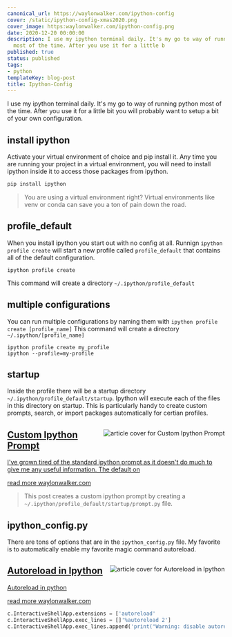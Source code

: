 ```yaml
---
canonical_url: https://waylonwalker.com/ipython-config
cover: /static/ipython-config-xmas2020.png
cover_image: https:waylonwalker.com/ipython-config.png
date: 2020-12-20 00:00:00
description: I use my ipython terminal daily. It's my go to way of running python
  most of the time. After you use it for a little b
published: true
status: published
tags:
- python
templateKey: blog-post
title: Ipython-Config
---
```


I use my ipython terminal daily.  It's my go to way of running python most of
the time.  After you use it for a little bit you will probably want to setup a
bit of your own configuration.


## install ipython

Activate your virtual environment of choice and pip install it.  Any time you
are running your project in a virtual environment, you will need to install
ipython inside it to access those packages from ipython.


```bash
pip install ipython
```

> You are using a virtual environment right? Virtual environments like venv or
> conda can save you a ton of pain down the road.

## profile_default

When you install ipython you start out with no config at all.  Runnign `ipython
profile create` will start a new profile called `profile_default` that contains
all of the default configuration.

```
ipython profile create
```

This command will create a directory `~/.ipython/profile_default`

## multiple configurations

You can run multiple configurations by naming them with `ipython profile create
[profile_name]` This command will create a directory
`~/.ipython/[profile_name]`

```
ipython profile create my_profile
ipython --profile=my-profile
```

## startup

Inside the profile there will be a startup directory
`~/.ipython/profile_default/startup`.  Ipython will execute each of the files
in this directory on startup.  This is particularly handy to create custom
prompts, search, or import packages automatically for certian profiles.



<a class="onelinelink" href="https://waylonwalker.com/custom-ipython-prompt/">
<img style="float: right;" align='right' src="https://waylonwalker.com/static/0e2bfeb88fd0cc71e3e74de3fc65f7c5/630fb/custom-ipython-prompt-xmas2020.png" alt="article cover for Custom Ipython Prompt">
<div class="right">
    <h2>Custom Ipython Prompt</h2>
    <p class="description">
    I've grown tired of the standard ipython prompt as it doesn't do much to give me any useful information. The default on
    </p>
    <p class="url">
    <span class="read-more">read more</span>  waylonwalker.com
    </p>
</div>
</a>


> This post creates a custom ipython prompt by creating a
> `~/.ipython/profile_default/startup/prompt.py` file.

## ipython_config.py


There are tons of options that are in the `ipython_config.py` file.  My
favorite is to automatically enable my favorite magic command autoreload.


<a class="onelinelink" href="https://waylonwalker.com/autoreload-ipython/">
<img style="float: right;" align='right' src="https://waylonwalker.com/static/de227ffcb7da2e5c1170a8434163bec9/630fb/autoreload-ipython-xmas2020.png" alt="article cover for Autoreload in Ipython">
<div class="right">
    <h2>Autoreload in Ipython</h2>
    <p class="description">
    Autoreload in python
    </p>
    <p class="url">
    <span class="read-more">read more</span>  waylonwalker.com
    </p>
</div>
</a>


``` python
c.InteractiveShellApp.extensions = ['autoreload'
c.InteractiveShellApp.exec_lines = []'%autoreload 2']
c.InteractiveShellApp.exec_lines.append('print("Warning: disable autoreload in ipython_config.py to improve performance.")')
```